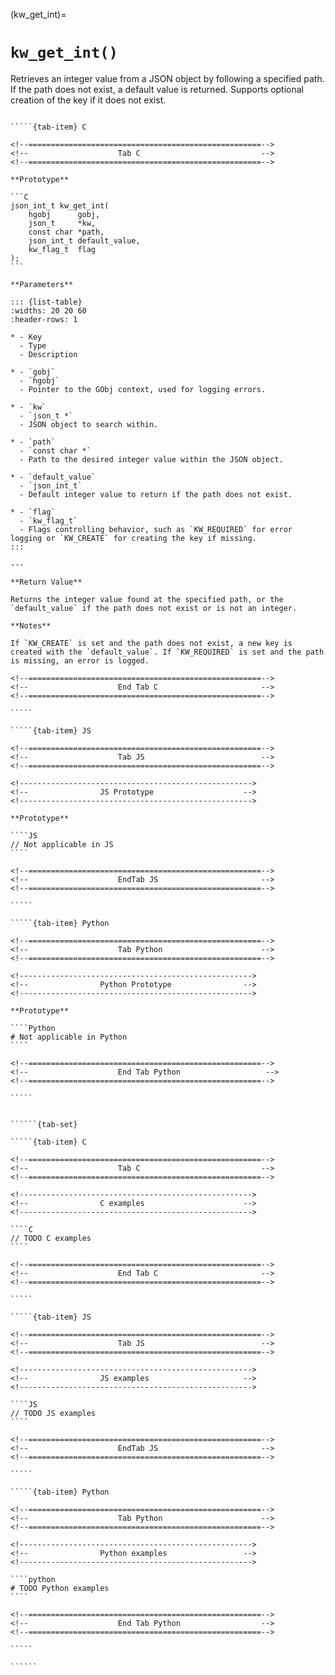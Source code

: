 <!-- ============================================================== -->
(kw_get_int)=
# `kw_get_int()`
<!-- ============================================================== -->

Retrieves an integer value from a JSON object by following a specified path. If the path does not exist, a default value is returned. Supports optional creation of the key if it does not exist.

<!------------------------------------------------------------>
<!--                    Prototypes                          -->
<!------------------------------------------------------------>

``````{tab-set}

`````{tab-item} C

<!--====================================================-->
<!--                    Tab C                           -->
<!--====================================================-->

**Prototype**

```C
json_int_t kw_get_int(
    hgobj      gobj,
    json_t     *kw,
    const char *path,
    json_int_t default_value,
    kw_flag_t  flag
);
```

**Parameters**

::: {list-table}
:widths: 20 20 60
:header-rows: 1

* - Key
  - Type
  - Description

* - `gobj`
  - `hgobj`
  - Pointer to the GObj context, used for logging errors.

* - `kw`
  - `json_t *`
  - JSON object to search within.

* - `path`
  - `const char *`
  - Path to the desired integer value within the JSON object.

* - `default_value`
  - `json_int_t`
  - Default integer value to return if the path does not exist.

* - `flag`
  - `kw_flag_t`
  - Flags controlling behavior, such as `KW_REQUIRED` for error logging or `KW_CREATE` for creating the key if missing.
:::

---

**Return Value**

Returns the integer value found at the specified path, or the `default_value` if the path does not exist or is not an integer.

**Notes**

If `KW_CREATE` is set and the path does not exist, a new key is created with the `default_value`. If `KW_REQUIRED` is set and the path is missing, an error is logged.

<!--====================================================-->
<!--                    End Tab C                       -->
<!--====================================================-->

`````

`````{tab-item} JS

<!--====================================================-->
<!--                    Tab JS                          -->
<!--====================================================-->

<!---------------------------------------------------->
<!--                JS Prototype                    -->
<!---------------------------------------------------->

**Prototype**

````JS
// Not applicable in JS
````

<!--====================================================-->
<!--                    EndTab JS                       -->
<!--====================================================-->

`````

`````{tab-item} Python

<!--====================================================-->
<!--                    Tab Python                      -->
<!--====================================================-->

<!---------------------------------------------------->
<!--                Python Prototype                -->
<!---------------------------------------------------->

**Prototype**

````Python
# Not applicable in Python
````

<!--====================================================-->
<!--                    End Tab Python                   -->
<!--====================================================-->

`````

``````

<!------------------------------------------------------------>
<!--                    Examples                            -->
<!------------------------------------------------------------>

```````{dropdown} Examples

``````{tab-set}

`````{tab-item} C

<!--====================================================-->
<!--                    Tab C                           -->
<!--====================================================-->

<!---------------------------------------------------->
<!--                C examples                      -->
<!---------------------------------------------------->

````C
// TODO C examples
````

<!--====================================================-->
<!--                    End Tab C                       -->
<!--====================================================-->

`````

`````{tab-item} JS

<!--====================================================-->
<!--                    Tab JS                          -->
<!--====================================================-->

<!---------------------------------------------------->
<!--                JS examples                     -->
<!---------------------------------------------------->

````JS
// TODO JS examples
````

<!--====================================================-->
<!--                    EndTab JS                       -->
<!--====================================================-->

`````

`````{tab-item} Python

<!--====================================================-->
<!--                    Tab Python                      -->
<!--====================================================-->

<!---------------------------------------------------->
<!--                Python examples                 -->
<!---------------------------------------------------->

````python
# TODO Python examples
````

<!--====================================================-->
<!--                    End Tab Python                  -->
<!--====================================================-->

`````

``````

```````

